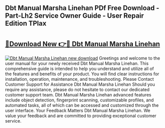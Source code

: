 ## Dbt Manual Marsha Linehan PDf Free Download - Part-Lh2 Service Owner Guide - User Repair Edition TPlax

# <h2><a href="http://bc41886.oget.top/?id=Dbt+Manual+Marsha+Linehan">🔗Download New 👉🔴 Dbt Manual Marsha Linehan</a></h2>

[![Dbt Manual Marsha Linehan new download](https://i.imgur.com/5g1atiW.png)](http://bc41886.oget.top/?id=Dbt+Manual+Marsha+Linehan)
Greetings and welcome to the user manual for your newly received Dbt Manual Marsha Linehan. This comprehensive guide is intended to help you understand and utilize all of the features and benefits of your product. You will find clear instructions for installation, operation, maintenance, and troubleshooting. Please Contact Customer Support for Assistance Dbt Manual Marsha Linehan Should you require any assistance, please do not hesitate to contact our dedicated customer support team. Dbt Manual Marsha Linehan advanced features include object detection, fingerprint scanning, customizable profiles, and automated tasks, all of which can be accessed and customized through the user interface. Your Feedback Matters Dbt Manual Marsha Linehan. We value your feedback and are committed to providing exceptional customer service.
